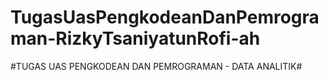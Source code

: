 # TugasUasPengkodeanDanPemrograman-RizkyTsaniyatunRofi-ah

#TUGAS UAS PENGKODEAN DAN PEMROGRAMAN - DATA ANALITIK#

